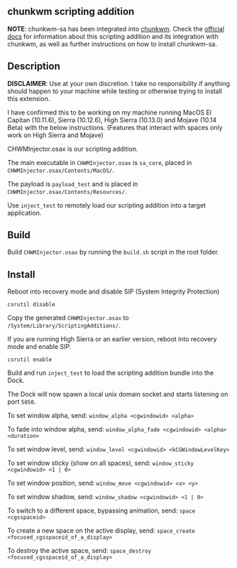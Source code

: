 ## chunkwm scripting addition

**NOTE**: chunkwm-sa has been integrated into [chunkwm](https://github.com/koekeishiya/chunkwm).
Check the [official docs](https://koekeishiya.github.io/chunkwm/docs/sa.html) for information about this scripting addition
and its integration with chunkwm, as well as further instructions on how to install chunkwm-sa.

## Description

**DISCLAIMER**: Use at your own discretion. I take no responsibility if anything should happen to your
machine while testing or otherwise trying to install this extension.

I have confirmed this to be working on my machine running MacOS El Capitan (10.11.6), Sierra (10.12.6), High Sierra (10.13.0) and Mojave (10.14 Beta) with the below instructions.
(Features that interact with spaces only work on High Sierra and Mojave)

CHWMInjector.osax is our scripting addition.

The main executable in `CHWMInjector.osax` is `sa_core`, placed in `CHWMInjector.osax/Contents/MacOS/`.

The payload is `payload_test` and is placed in `CHWMInjector.osax/Contents/Resources/`.

Use `inject_test` to remotely load our scripting addition into a target application.

## Build

Build `CHWMInjector.osax` by running the `build.sh` script in the root folder.

## Install

Reboot into recovery mode and disable SIP (System Integrity Protection)
```
csrutil disable
```

Copy the generated `CHWMInjector.osax` to `/System/Library/ScriptingAdditions/`.

If you are running High Sierra or an earlier version, reboot into recovery mode and enable SIP.
```
csrutil enable
```

Build and run `inject_test` to load the scripting addition bundle into the Dock.

The Dock will now spawn a local unix domain socket and starts listening on port `5050`.

To set window alpha, send: `window_alpha <cgwindowid> <alpha>`

To fade into window alpha, send: `window_alpha_fade <cgwindowid> <alpha> <duration>`

To set window level, send: `window_level <cgwindowid> <kCGWindowLevelKey>`

To set window sticky (show on all spaces), send: `window_sticky <cgwindowid> <1 | 0>`

To set window position, send: `window_move <cgwindowid> <x> <y>`

To set window shadow, send: `window_shadow <cgwindowid> <1 | 0>`

To switch to a different space, bypassing animation, send: `space <cgsspaceid>`

To create a new space on the active display, send: `space_create <focused_cgsspaceid_of_a_display>`

To destroy the active space, send: `space_destroy <focused_cgsspaceid_of_a_display>`

